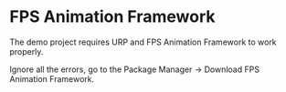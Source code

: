# FPS Animation Framework
 The demo project requires URP and FPS Animation Framework to work properly. 
 
 Ignore all the errors, go to the Package Manager -> Download FPS Animation Framework.
